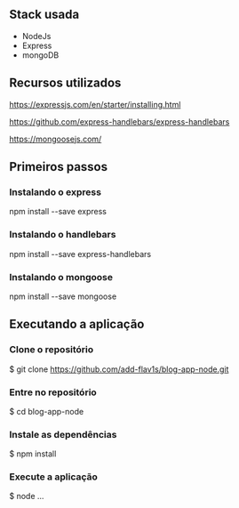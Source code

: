 ## Stack usada

- NodeJs
- Express
- mongoDB

## Recursos utilizados

https://expressjs.com/en/starter/installing.html

https://github.com/express-handlebars/express-handlebars

https://mongoosejs.com/

## Primeiros passos

### Instalando o express

npm install --save express

### Instalando o handlebars

npm install --save express-handlebars

### Instalando o mongoose

npm install --save mongoose

## Executando a aplicação

### Clone o repositório

\$ git clone https://github.com/add-flav1s/blog-app-node.git

### Entre no repositório

\$ cd blog-app-node

### Instale as dependências

\$ npm install

### Execute a aplicação

\$ node ...
